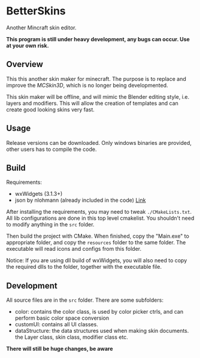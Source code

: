 # BetterSkins
Another Mincraft skin editor.

**This program is still under heavy development, any bugs can occur. Use at your own risk.**

## Overview
This this another skin maker for minecraft. The purpose is to replace and improve the _MCSkin3D_, which is no longer being developmented.

This skin maker will be offline, and will mimic the Blender editing style, i.e. layers and modifiers. This will allow the creation of templates and can create good looking skins very fast.

## Usage
Release versions can be downloaded. Only windows binaries are provided, other users has to compile the code.

## Build
Requirements:
- wxWidgets (3.1.3+)
- json by nlohmann (already included in the code) [Link](https://github.com/nlohmann/json)

After installing the requirements, you may need to tweak `./CMakeLists.txt`. All lib configurations are done in this top level cmakelist. You shouldn't need to modify anything in the `src` folder.

Then build the project with CMake. When finished, copy the "Main.exe" to appropriate folder, and copy the `resources` folder to the same folder. The executable will read icons and configs from this folder.

Notice: If you are using dll build of wxWidgets, you will also need to copy the required dlls to the folder, together with the executable file.

## Development
All source files are in the `src` folder. There are some subfolders:
- color: contains the color class, is used by color picker ctrls, and can perform basic color space conversion
- customUI: contains all UI classes.
- dataStructure: the data structures used when making skin documents. the Layer class, skin class, modifier class etc.

**There will still be huge changes, be aware**
